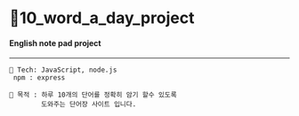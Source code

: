 # 📝10_word_a_day_project

#### English note pad project

---

```
📜 Tech: JavaScript, node.js
 npm : express
```

```
🎯 목적 : 하루 10개의 단어를 정확히 암기 할수 있도록
        도와주는 단어장 사이트 입니다.
```
